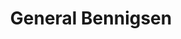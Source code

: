 ---
title: General Bennigsen
name: Bennigsen
alias: Bennigsen
group: Russische Armee
rank: General
priority: 2
---